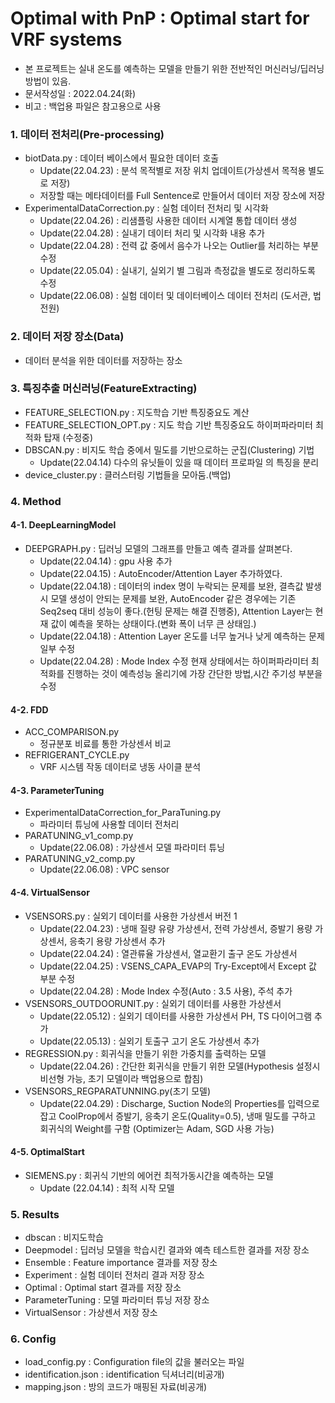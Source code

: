 # Optimal with PnP : Optimal start for VRF systems
* 본 프로젝트는 실내 온도를 예측하는 모델을 만들기 위한 전반적인 머신러닝/딥러닝 방법이 있음.
* 문서작성일 : 2022.04.24(화)
* 비고 : 백업용 파일은 참고용으로 사용

### 1. 데이터 전처리(Pre-processing)
* biotData.py : 데이터 베이스에서 필요한 데이터 호출
  * Update(22.04.23) : 분석 목적별로 저장 위치 업데이트(가상센서 목적용 별도로 저장)
  * 저장할 때는 메타데이터를 Full Sentence로 만들어서 데이터 저장 장소에 저장
* ExperimentalDataCorrection.py :  실험 데이터 전처리 및 시각화
  * Update(22.04.26) : 리샘플링 사용한 데이터 시계열 통합 데이터 생성
  * Update(22.04.28) : 실내기 데이터 처리 및 시각화 내용 추가
  * Update(22.04.28) : 전력 값 중에서 음수가 나오는 Outlier를 처리하는 부분 수정
  * Update(22.05.04) : 실내기, 실외기 별 그림과 측정값을 별도로 정리하도록 수정
  * Update(22.06.08) : 실험 데이터 및 데이터베이스 데이터 전처리 (도서관, 법전원)

### 2. 데이터 저장 장소(Data)
* 데이터 분석을 위한 데이터를 저장하는 장소

### 3. 특징추출 머신러닝(FeatureExtracting)
* FEATURE_SELECTION.py : 지도학습 기반 특징중요도 계산
* FEATURE_SELECTION_OPT.py : 지도 학습 기반 특징중요도 하이퍼파라미터 최적화 탑재 (수정중)
* DBSCAN.py : 비지도 학습 중에서 밀도를 기반으로하는 군집(Clustering) 기법 
  * Update(22.04.14) 다수의 유닛들이 있을 때 데이터 프로파일 의 특징을 분리
* device_cluster.py : 클러스터링 기법들을 모아둠.(백업)

### 4. Method
#### 4-1. DeepLearningModel
  * DEEPGRAPH.py : 딥러닝 모델의 그래프를 만들고 예측 결과를 살펴본다.
    * Update(22.04.14) : gpu 사용 추가
    * Update(22.04.15) : AutoEncoder/Attention Layer 추가하였다.
    * Update(22.04.18) : 데이터의 index 명이 누락되는 문제를 보완, 결측값 발생시 모델 생성이 안되는 문제를 보완,
    AutoEncoder 같은 경우에는 기존 Seq2seq 대비 성능이 좋다.(헌팅 문제는 해결 진행중), 
    Attention Layer는 현재 값이 예측을 못하는 상태이다.(변화 폭이 너무 큰 상태임.)
    * Update(22.04.18) : Attention Layer 온도를 너무 높거나 낮게 예측하는 문제 일부 수정
    * Update(22.04.28) : Mode Index 수정
    현재 상태에서는 하이퍼파라미터 최적화를 진행하는 것이 예측성능 올리기에 가장 간단한 방법,시간 주기성 부분을 수정
  
#### 4-2. FDD
  * ACC_COMPARISON.py
    * 정규분포 비료를 통한 가상센서 비교
  * REFRIGERANT_CYCLE.py
    * VRF 시스템 작동 데이터로 냉동 사이클 분석 

#### 4-3. ParameterTuning
  * ExperimentalDataCorrection_for_ParaTuning.py
    * 파라미터 튜닝에 사용할 데이터 전처리
  * PARATUNING_v1_comp.py
    * Update(22.06.08) : 가상센서 모델 파라미터 튜닝 
  * PARATUNING_v2_comp.py
    * Update(22.06.08) : VPC sensor
  
#### 4-4. VirtualSensor
  * VSENSORS.py : 실외기 데이터를 사용한 가상센서 버전 1
    * Update(22.04.23) : 냉매 질량 유량 가상센서, 전력 가상센서, 증발기 용량 가상센서, 응축기 용량 가상센서 추가
    * Update(22.04.24) : 열관류율 가상센서, 열교환기 출구 온도 가상센서
    * Update(22.04.25) : VSENS_CAPA_EVAP의 Try-Except에서 Except 값 부분 수정
    * Update(22.04.28) : Mode Index 수정(Auto : 3.5 사용), 주석 추가
  * VSENSORS_OUTDOORUNIT.py : 실외기 데이터를 사용한 가상센서
    * Update(22.05.12) : 실외기 데이터를 사용한 가상센서 PH, TS 다이어그램 추가
    * Update(22.05.13) : 실외기 토출구 고기 온도 가상센서 추가
  * REGRESSION.py : 회귀식을 만들기 위한 가중치를 출력하는 모델
    * Update(22.04.26) : 간단한 회귀식을 만들기 위한 모델(Hypothesis 설정시 비선형 가능, 초기 모델이라 백업용으로 합침)
  * VSENSORS_REGPARATUNNING.py(초기 모델)
    * Update(22.04.29) : Discharge, Suction Node의 Properties를 입력으로 잡고 CoolProp에서 증발기, 응축기 온도(Quality=0.5), 냉매 밀도를 구하고 회귀식의 Weight를 구함 (Optimizer는 Adam, SGD 사용 가능)
#### 4-5. OptimalStart
  * SIEMENS.py : 회귀식 기반의 에어컨 최적가동시간을 예측하는 모델
    * Update (22.04.14) : 최적 시작 모델
  
### 5. Results
  * dbscan : 비지도학습
  * Deepmodel : 딥러닝 모델을 학습시킨 결과와 예측 테스트한 결과를 저장 장소
  * Ensemble : Feature importance 결과를 저장 장소
  * Experiment : 실험 데이터 전처리 결과 저장 장소
  * Optimal : Optimal start 결과를 저장 장소
  * ParameterTuning : 모델 파라미터 튜닝 저장 장소
  * VirtualSensor : 가상센서 저장 장소

### 6. Config
  * load_config.py : Configuration file의 값을 불러오는 파일
  * identification.json : identification 딕셔너리(비공개)
  * mapping.json : 방의 코드가 매핑된 자료(비공개)